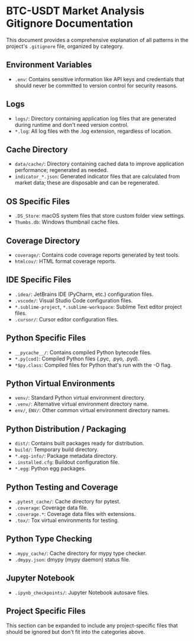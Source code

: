 # BTC-USDT Market Analysis Gitignore Documentation

This document provides a comprehensive explanation of all patterns in the project's `.gitignore` file, organized by category.

## Environment Variables

- `.env`: Contains sensitive information like API keys and credentials that should never be committed to version control for security reasons.

## Logs

- `logs/`: Directory containing application log files that are generated during runtime and don't need version control.
- `*.log`: All log files with the .log extension, regardless of location.

## Cache Directory

- `data/cache/`: Directory containing cached data to improve application performance; regenerated as needed.
- `indicator_*.json`: Generated indicator files that are calculated from market data; these are disposable and can be regenerated.

## OS Specific Files

- `.DS_Store`: macOS system files that store custom folder view settings.
- `Thumbs.db`: Windows thumbnail cache files.

## Coverage Directory

- `coverage/`: Contains code coverage reports generated by test tools.
- `htmlcov/`: HTML format coverage reports.

## IDE Specific Files

- `.idea/`: JetBrains IDE (PyCharm, etc.) configuration files.
- `.vscode/`: Visual Studio Code configuration files.
- `*.sublime-project`, `*.sublime-workspace`: Sublime Text editor project files.
- `.cursor/`: Cursor editor configuration files.

## Python Specific Files

- `__pycache__/`: Contains compiled Python bytecode files.
- `*.py[cod]`: Compiled Python files (.pyc, .pyo, .pyd).
- `*$py.class`: Compiled files for Python that's run with the -O flag.

## Python Virtual Environments

- `venv/`: Standard Python virtual environment directory.
- `.venv/`: Alternative virtual environment directory name.
- `env/`, `ENV/`: Other common virtual environment directory names.

## Python Distribution / Packaging

- `dist/`: Contains built packages ready for distribution.
- `build/`: Temporary build directory.
- `*.egg-info/`: Package metadata directory.
- `.installed.cfg`: Buildout configuration file.
- `*.egg`: Python egg packages.

## Python Testing and Coverage

- `.pytest_cache/`: Cache directory for pytest.
- `.coverage`: Coverage data file.
- `.coverage.*`: Coverage data files with extensions.
- `.tox/`: Tox virtual environments for testing.

## Python Type Checking

- `.mypy_cache/`: Cache directory for mypy type checker.
- `.dmypy.json`: dmypy (mypy daemon) status file.

## Jupyter Notebook

- `.ipynb_checkpoints/`: Jupyter Notebook autosave files.

## Project Specific Files

This section can be expanded to include any project-specific files that should be ignored but don't fit into the categories above. 